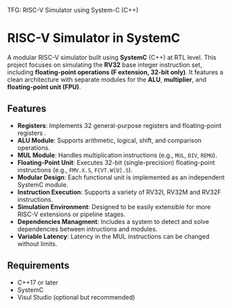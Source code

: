 TFG: RISC-V Simulator using System-C (C++)

# RISC-V Simulator in SystemC

A modular RISC-V simulator built using **SystemC** (C++) at RTL level. This project focuses on simulating the **RV32** base integer instruction set, including **floating-point operations (F extension, 32-bit only)**. It features a clean architecture with separate modules for the **ALU**, **multiplier**, and **floating-point unit (FPU)**.

## Features

- **Registers**: Implements 32 general-purpose registers and floating-point registers .
- **ALU Module**: Supports arithmetic, logical, shift, and comparison operations.
- **MUL Module**: Handles multiplication instructions (e.g., `MUL`, `DIV`, `REMU`).
- **Floating-Point Unit**: Executes 32-bit (single-precision) floating-point instructions (e.g., `FMV.X.S`, `FCVT.W[U].S`).
- **Modular Design**: Each functional unit is implemented as an independent SystemC module.
- **Instruction Execution**: Supports a variety of RV32I, RV32M and RV32F instructions.
- **Simulation Environment**: Designed to be easily extensible for more RISC-V extensions or pipeline stages.
- **Dependencies Managment**: Includes a system to detect and solve dependencies between intructions and modules.
- **Variable Latency**: Latency in the MUL instructions can be changed without limits. 

## Requirements

- C++17 or later
- SystemC
- Visul Studio (optional but recommended)
